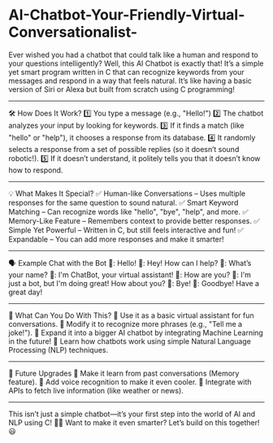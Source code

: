 # AI-Chatbot-Your-Friendly-Virtual-Conversationalist-

Ever wished you had a chatbot that could talk like a human and respond to your questions intelligently? Well, this AI Chatbot is exactly that! It’s a simple yet smart program written in C that can recognize keywords from your messages and respond in a way that feels natural. It’s like having a basic version of Siri or Alexa but built from scratch using C programming!
________________________________________
🛠 How Does It Work?
1️⃣ You type a message (e.g., "Hello!") 
2️⃣ The chatbot analyzes your input by looking for keywords.
3️⃣ If it finds a match (like "hello" or "help"), it chooses a response from its database.
4️⃣ It randomly selects a response from a set of possible replies (so it doesn’t sound robotic!).
5️⃣ If it doesn’t understand, it politely tells you that it doesn’t know how to respond.
________________________________________
💡 What Makes It Special?
✅ Human-like Conversations – Uses multiple responses for the same question to sound natural.
✅ Smart Keyword Matching – Can recognize words like "hello", "bye", "help", and more.
✅ Memory-Like Feature – Remembers context to provide better responses.
✅ Simple Yet Powerful – Written in C, but still feels interactive and fun!
✅ Expandable – You can add more responses and make it smarter!
________________________________________
🗣 Example Chat with the Bot
👤: Hello!
🤖: Hey! How can I help?
👤: What’s your name?
🤖: I'm ChatBot, your virtual assistant!
👤: How are you?
🤖: I'm just a bot, but I'm doing great! How about you?
👤: Bye!
🤖: Goodbye! Have a great day!
________________________________________
🚀 What Can You Do With This?
🔹 Use it as a basic virtual assistant for fun conversations.
🔹 Modify it to recognize more phrases (e.g., "Tell me a joke!").
🔹 Expand it into a bigger AI chatbot by integrating Machine Learning in the future!
🔹 Learn how chatbots work using simple Natural Language Processing (NLP) techniques.
________________________________________
🔮 Future Upgrades
🔹 Make it learn from past conversations (Memory feature).
🔹 Add voice recognition to make it even cooler.
🔹 Integrate with APIs to fetch live information (like weather or news).
________________________________________
This isn’t just a simple chatbot—it’s your first step into the world of AI and NLP using C! 🚀💡
Want to make it even smarter? Let’s build on this together! 😃

